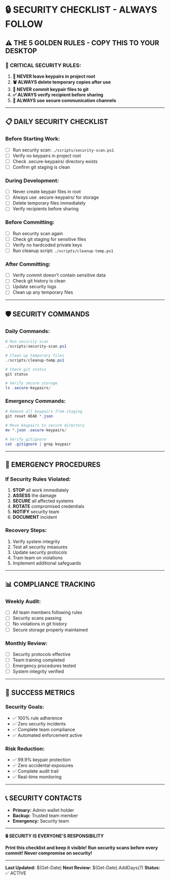 # 🔒 SECURITY CHECKLIST - ALWAYS FOLLOW

## ⚠️ THE 5 GOLDEN RULES - COPY THIS TO YOUR DESKTOP

### 🚨 **CRITICAL SECURITY RULES:**

1. **🚫 NEVER leave keypairs in project root**
2. **🗑️ ALWAYS delete temporary copies after use**
3. **📵 NEVER commit keypair files to git**
4. **✅ ALWAYS verify recipient before sharing**
5. **🔐 ALWAYS use secure communication channels**

---

## 📋 **DAILY SECURITY CHECKLIST**

### **Before Starting Work:**
- [ ] Run security scan: `./scripts/security-scan.ps1`
- [ ] Verify no keypairs in project root
- [ ] Check .secure-keypairs/ directory exists
- [ ] Confirm git staging is clean

### **During Development:**
- [ ] Never create keypair files in root
- [ ] Always use .secure-keypairs/ for storage
- [ ] Delete temporary files immediately
- [ ] Verify recipients before sharing

### **Before Committing:**
- [ ] Run security scan again
- [ ] Check git staging for sensitive files
- [ ] Verify no hardcoded private keys
- [ ] Run cleanup script: `./scripts/cleanup-temp.ps1`

### **After Committing:**
- [ ] Verify commit doesn't contain sensitive data
- [ ] Check git history is clean
- [ ] Update security logs
- [ ] Clean up any temporary files

---

## 🛡️ **SECURITY COMMANDS**

### **Daily Commands:**
```powershell
# Run security scan
./scripts/security-scan.ps1

# Clean up temporary files
./scripts/cleanup-temp.ps1

# Check git status
git status

# Verify secure storage
ls .secure-keypairs/
```

### **Emergency Commands:**
```powershell
# Remove all keypairs from staging
git reset HEAD *.json

# Move keypairs to secure directory
mv *.json .secure-keypairs/

# Verify gitignore
cat .gitignore | grep keypair
```

---

## 🚨 **EMERGENCY PROCEDURES**

### **If Security Rules Violated:**
1. **STOP** all work immediately
2. **ASSESS** the damage
3. **SECURE** all affected systems
4. **ROTATE** compromised credentials
5. **NOTIFY** security team
6. **DOCUMENT** incident

### **Recovery Steps:**
1. Verify system integrity
2. Test all security measures
3. Update security protocols
4. Train team on violations
5. Implement additional safeguards

---

## 📊 **COMPLIANCE TRACKING**

### **Weekly Audit:**
- [ ] All team members following rules
- [ ] Security scans passing
- [ ] No violations in git history
- [ ] Secure storage properly maintained

### **Monthly Review:**
- [ ] Security protocols effective
- [ ] Team training completed
- [ ] Emergency procedures tested
- [ ] System integrity verified

---

## 🎯 **SUCCESS METRICS**

### **Security Goals:**
- ✅ 100% rule adherence
- ✅ Zero security incidents
- ✅ Complete team compliance
- ✅ Automated enforcement active

### **Risk Reduction:**
- ✅ 99.9% keypair protection
- ✅ Zero accidental exposures
- ✅ Complete audit trail
- ✅ Real-time monitoring

---

## 📞 **SECURITY CONTACTS**

- **Primary:** Admin wallet holder
- **Backup:** Trusted team member
- **Emergency:** Security team

---

**🔒 SECURITY IS EVERYONE'S RESPONSIBILITY**

**Print this checklist and keep it visible!**
**Run security scans before every commit!**
**Never compromise on security!**

---

**Last Updated:** $(Get-Date)
**Next Review:** $(Get-Date).AddDays(7)
**Status:** ✅ ACTIVE
